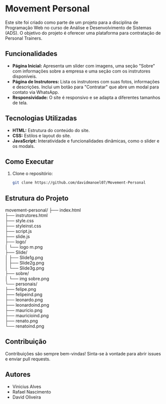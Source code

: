 # Movement Personal

Este site foi criado como parte de um projeto para a disciplina de Programação Web no curso de Análise e Desenvolvimento de Sistemas (ADS). O objetivo do projeto é oferecer uma plataforma para contratação de Personal Trainers.

## Funcionalidades

- **Página Inicial:** Apresenta um slider com imagens, uma seção "Sobre" com informações sobre a empresa e uma seção com os instrutores disponíveis.
- **Página de Instrutores:** Lista os instrutores com suas fotos, informações e descrições. Inclui um botão para "Contratar" que abre um modal para contato via WhatsApp.
- **Responsividade:** O site é responsivo e se adapta a diferentes tamanhos de tela.

## Tecnologias Utilizadas

- **HTML:** Estrutura do conteúdo do site.
- **CSS:** Estilos e layout do site.
- **JavaScript:** Interatividade e funcionalidades dinâmicas, como o slider e os modals.

## Como Executar

1. Clone o repositório: 

   ```bash
   git clone https://github.com/davidmanoel07/Movement-Personal


## Estrutura do Projeto

movement-personal/
├── index.html  
├── instrutores.html  
├── style.css  
├── styleinst.css  
├── script.js  
├── slide.js  
├── logo/  
│   └── logo m.png  
├── Slide/  
│   ├── Slide1g.png  
│   ├── Slide2g.png  
│   └── Slide3g.png  
├── sobre/  
│   └── img sobre.png  
└── personais/  
├── felipe.png  
├── felipeind.png  
├── leonardo.png  
├── leonardoind.png  
├── mauricio.png  
├── mauricioind.png  
├── renato.png  
└── renatoind.png  

## Contribuição

Contribuições são sempre bem-vindas! Sinta-se à vontade para abrir issues e enviar pull requests.

## Autores

* Vinicius Alves
* Rafael Nascimento
* David Oliveira


